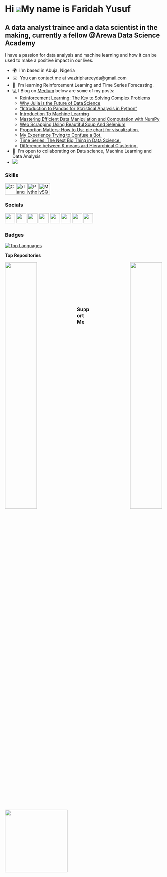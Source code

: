 Hi ![](https://user-images.githubusercontent.com/18350557/176309783-0785949b-9127-417c-8b55-ab5a4333674e.gif)My name is Faridah Yusuf
=====================================================================================================================================

A data analyst trainee and a data scientist in the making, currently a fellow @Arewa Data Science Academy
---------------------------------------------------------------------------------------------------------

I have a passion for data analysis and machine learning and how it can be used to make a positive impact in our lives.

*   🌍  I'm based in Abuja, Nigeria
*   ✉️  You can contact me at [waziriphareeyda@gmail.com](mailto:waziriphareeyda@gmail.com)
*   🧠  I'm learning Reinforcement Learning and Time Series Forecasting.
* 💻 I Blog on [Medium](https://medium.com/@waziriphareeyda) below are some of my posts:
   * [Reinforcement Learning: The Key to Solving Complex Problems]( https://medium.com/@waziriphareeyda/reinforcement-learning-the-key-to-solving-complex-problems-a8efda2228e4)
   * [Why Julia is the Future of Data Science](https://medium.com/@waziriphareeyda/why-julia-is-the-future-of-data-science-3c52a82df7eb)
   * [“Introduction to Pandas for Statistical Analysis in Python”](https://medium.com/@waziriphareeyda/introduction-to-pandas-for-statistical-analysis-in-python-c1c92a2350b9)
   * [Introduction To Machine Learning](https://medium.com/@waziriphareeyda/introduction-to-machine-learning-a41c2606650b)
   * [Mastering Efficient Data Manipulation and Computation with NumPy](https://medium.com/@waziriphareeyda/how-to-use-numpy-for-efficient-data-manipulation-and-computation-18abfc0270f3)
   * [Web Scrapping Using Beautiful Soup And Selenium](https://medium.com/@waziriphareeyda/web-scrapping-using-beautiful-soup-and-selenium-68cc1e11332c)
   * [Proportion Matters: How to Use pie chart for visualization.](https://medium.com/@waziriphareeyda/proportion-matters-how-to-use-pie-chart-for-visualization-621424c7ab00)
   * [My Experience Trying to Confuse a Bot.](https://medium.com/@waziriphareeyda/my-experience-trying-to-confuse-a-bot-8d27b82c603e)
   * [Time Series: The Next Big Thing in Data Science.](https://medium.com/@waziriphareeyda/time-series-the-next-big-thing-in-data-science-2d9354f0935c)
   * [Difference between K means and Hierarchical Clustering.](https://medium.com/@waziriphareeyda/difference-between-k-means-and-hierarchical-clustering-edfec55a34f8)
*   🤝  I'm open to collaborating on Data science, Machine Learning and Data Analysis
*   <a href="https://www.github.com/Fareeyda" target="_blank" rel="noreferrer"><img
                  src="https://img.shields.io/github/followers/Fareeyda?logo=github&style=for-the-badge&color=0891b2&labelColor=1c1917" /></a>
 
### Skills


<p align="left">
<a href="https://docs.microsoft.com/en-us/cpp/?view=msvc-170" target="_blank" rel="noreferrer"><img src="https://raw.githubusercontent.com/danielcranney/readme-generator/main/public/icons/skills/c-colored.svg" width="36" height="36" alt="C" /></a><a href="https://www.r-project.org/" target="_blank" rel="noreferrer"><img src="https://raw.githubusercontent.com/danielcranney/readme-generator/main/public/icons/skills/rlang-colored.svg" width="36" height="36" alt="rlang" /></a><a href="https://www.python.org/" target="_blank" rel="noreferrer"><img src="https://raw.githubusercontent.com/danielcranney/readme-generator/main/public/icons/skills/python-colored.svg" width="36" height="36" alt="Python" /></a><a href="https://www.mysql.com/" target="_blank" rel="noreferrer"><img src="https://raw.githubusercontent.com/danielcranney/readme-generator/main/public/icons/skills/mysql-colored.svg" width="36" height="36" alt="MySQL" /></a></p>

### Socials<p align="left"> <a href="https://www.dev.to/Fareeyda" target="_blank" rel="noreferrer"><img src="https://raw.githubusercontent.com/danielcranney/readme-generator/main/public/icons/socials/devdotto.svg" width="32" height="32" /></a> <a href="https://discord.com/users/Faridah Y" target="_blank" rel="noreferrer"><img src="https://raw.githubusercontent.com/danielcranney/readme-generator/main/public/icons/socials/discord.svg" width="32" height="32" /></a> <a href="https://www.facebook.com/Fareeyda Mk Yhusuf" target="_blank" rel="noreferrer"><img src="https://raw.githubusercontent.com/danielcranney/readme-generator/main/public/icons/socials/facebook.svg" width="32" height="32" /></a> <a href="https://www.github.com/Fareeyda" target="_blank" rel="noreferrer"><img src="https://raw.githubusercontent.com/danielcranney/readme-generator/main/public/icons/socials/github.svg" width="32" height="32" /></a> <a href="http://www.instagram.com/Phareeyda" target="_blank" rel="noreferrer"><img src="https://raw.githubusercontent.com/danielcranney/readme-generator/main/public/icons/socials/instagram.svg" width="32" height="32" /></a> <a href="https://www.linkedin.com/in/Faridah Yusuf" target="_blank" rel="noreferrer"><img src="https://raw.githubusercontent.com/danielcranney/readme-generator/main/public/icons/socials/linkedin.svg" width="32" height="32" /></a> <a href="http://www.medium.com/waziriphareeyda" target="_blank" rel="noreferrer"><img src="https://raw.githubusercontent.com/danielcranney/readme-generator/main/public/icons/socials/medium.svg" width="32" height="32" /></a> <a href="https://www.twitter.com/waziri eemkay" target="_blank" rel="noreferrer"><img src="https://raw.githubusercontent.com/danielcranney/readme-generator/main/public/icons/socials/twitter.svg" width="32" height="32" /></a></p>

### Badges

<a href="https://github.com/Fareeyda" align="left"><img src="https://github-readme-stats.vercel.app/api/top-langs/?username=Fareeyda&langs_count=10&title_color=0891b2&text_color=ffffff&icon_color=0891b2&bg_color=1c1917&hide_border=true&locale=en&custom_title=Top%20%Languages" alt="Top Languages" /></a>

<b>Top Repositories</b>

<div width="100%" align="center"><a href="https://github.com/Fareeyda/30-Days-of-python-challenge-ADS" align="left"><img align="left" width="45%" src="https://github-readme-stats.vercel.app/api/pin/?username=Fareeyda&repo=30-Days-of-python-challenge-ADS&title_color=0891b2&text_color=ffffff&icon_color=0891b2&bg_color=1c1917&hide_border=true&locale=en" /></a><a href="https://github.com/Fareeyda/Machine-Learning-Assignment-Arewa-Data-Science" align="right"><img align="right" width="45%" src="https://github-readme-stats.vercel.app/api/pin/?username=Fareeyda&repo=Machine-Learning-Assignment-Arewa-Data-Science&title_color=0891b2&text_color=ffffff&icon_color=0891b2&bg_color=1c1917&hide_border=true&locale=en" /></a></div><br /><br /><br /><br /><br /><br /><br />

### Support Me

<a href="https://www.buymeacoffee.com/Faridah Yusuf"><img src="https://cdn.buymeacoffee.com/buttons/v2/default-yellow.png" width="200" /></a>
